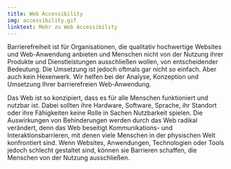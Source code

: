 ```yaml
---
title: Web Accessibility
img: accessibility.gif
linktext: Mehr zu Web Accessibility
---
```


Barrierefreiheit ist für Organisationen, die qualitativ hochwertige Websites und Web-Anwendung anbieten und Menschen nicht von der Nutzung ihrer Produkte und Dienstleistungen ausschließen wollen, von entscheidender Bedeutung. Die Umsetzung ist jedoch oftmals gar nicht so einfach. Aber auch kein Hexenwerk. Wir helfen bei der Analyse, Konzeption und Umsetzung Ihrer barrierefreien Web-Anwendung.

<!-- more -->

Das Web ist so konzipiert, dass es für alle Menschen funktioniert und nutzbar ist. Dabei sollten ihre Hardware, Software, Sprache, ihr Standort oder ihre Fähigkeiten keine Rolle in Sachen Nutzbarkeit spielen. Die Auswirkungen von Behinderungen werden durch das Web radikal verändert, denn das Web beseitigt Kommunikations- und Interaktionsbarrieren, mit denen viele Menschen in der physischen Welt konfrontiert sind. Wenn Websites, Anwendungen, Technologien oder Tools jedoch schlecht gestaltet sind, können sie Barrieren schaffen, die Menschen von der Nutzung ausschließen.
